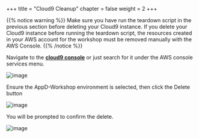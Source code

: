 +++
title = "Cloud9 Cleanup"
chapter = false
weight = 2
+++

{{% notice warning %}}
Make sure you have run the teardown script in the previous section before deleting your Cloud9 instance.  If you delete your Cloud9 instance before running the teardown script, the resources created in your AWS account for the workshop must be removed manually with the AWS Console.
{{% /notice %}}

<span style="color: #4e3eb1;"><i class='fas fa-circle fa-sm'></i></span>  Navigate to the <a href="https://console.aws.amazon.com/cloud9/home" target="_blank">**cloud9 console**</a> or just search for it under the AWS console services menu.

![image](/images/wrapup/cloud9_00.png)




<span style="color: #4e3eb1;"><i class='fas fa-circle fa-sm'></i></span>  Ensure the AppD-Workshop environment is selected, then click the Delete button

![image](/images/wrapup/cloud9_01.png)



<span style="color: #4e3eb1;"><i class='fas fa-circle fa-sm'></i></span>   You will be prompted to confirm the delete.

![image](/images/wrapup/cloud9_02.png)



